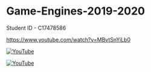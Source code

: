 # Game-Engines-2019-2020

Student ID - C17478586


https://www.youtube.com/watch?v=MBvtSnYiLb0

[![YouTube](http://img.youtube.com/vi/ii049d7UFrg/0.jpg)](https://www.youtube.com/watch?v=MBvtSnYiLb0)

[![YouTube](http://img.youtube.com/vi/MBvtSnYiLb0/10.jpg)](https://www.youtube.com/watch?v=ii049d7UFrg)
